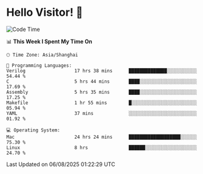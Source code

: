 # Hello Visitor! 👋

<!--START_SECTION:waka-->
![Code Time](http://img.shields.io/badge/Code%20Time-355%20hrs%2043%20mins-blue)

📊 **This Week I Spent My Time On** 

```text
🕑︎ Time Zone: Asia/Shanghai

💬 Programming Languages: 
Verilog                  17 hrs 38 mins      ██████████████░░░░░░░░░░░   54.44 % 
C                        5 hrs 44 mins       ████░░░░░░░░░░░░░░░░░░░░░   17.69 % 
Assembly                 5 hrs 35 mins       ████░░░░░░░░░░░░░░░░░░░░░   17.25 % 
Makefile                 1 hr 55 mins        █░░░░░░░░░░░░░░░░░░░░░░░░   05.94 % 
YAML                     37 mins             ░░░░░░░░░░░░░░░░░░░░░░░░░   01.92 % 

💻 Operating System: 
Mac                      24 hrs 24 mins      ███████████████████░░░░░░   75.30 % 
Linux                    8 hrs               ██████░░░░░░░░░░░░░░░░░░░   24.70 % 
```


 Last Updated on 06/08/2025 01:22:29 UTC
<!--END_SECTION:waka-->
